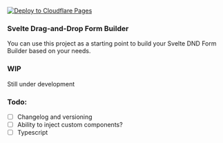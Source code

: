 [![Deploy to Cloudflare Pages](https://github.com/moalamri/svelte-form-builder/actions/workflows/publish.yml/badge.svg)](https://github.com/moalamri/svelte-form-builder/actions/workflows/publish.yml)

### Svelte Drag-and-Drop Form Builder
You can use this project as a starting point to build your Svelte DND Form Builder based on your needs.

### WIP
Still under development

### Todo:
- [ ] Changelog and versioning
- [ ] Ability to inject custom components?
- [ ] Typescript
